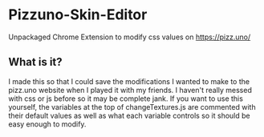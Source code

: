 # Pizzuno-Skin-Editor
Unpackaged Chrome Extension to modify css values on https://pizz.uno/
## What is it?
I made this so that I could save the modifications I wanted to make to the pizz.uno website when I played it with my friends. I haven't really messed with css or js before so it may be complete jank. If you want to use this yourself, the variables at the top of changeTextures.js are commented with their default values as well as what each variable controls so it should be easy enough to modify.
